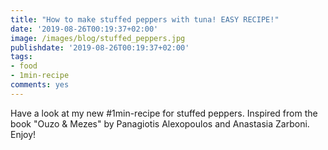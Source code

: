 ```yaml
---
title: "How to make stuffed peppers with tuna! EASY RECIPE!"
date: '2019-08-26T00:19:37+02:00'
image: /images/blog/stuffed_peppers.jpg
publishdate: '2019-08-26T00:19:37+02:00'
tags:
- food
- 1min-recipe
comments: yes
---
```


Have a look at my new #1min-recipe for stuffed peppers. Inspired from the book "Ouzo & Mezes" by Panagiotis Alexopoulos and Anastasia Zarboni. Enjoy!

<iframe width="560" height="315" src="" frameborder="0" allowfullscreen></iframe>